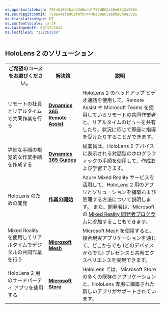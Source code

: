 ```yaml
---
ms.openlocfilehash: 791e510935ab53d6badf739d862a58e6832a892e
ms.sourcegitcommit: 7c9e641fad01f0fb7444bc69e65eabba8b0e5601
ms.translationtype: HT
ms.contentlocale: ja-JP
ms.lasthandoff: 08/17/2021
ms.locfileid: "122261509"
---
```

## <a name="hololens-2-solutions"></a>HoloLens 2 のソリューション

| ご希望のコースをお選びください。 | 解決策 | 説明 |  
|---------| ------------|------------|
| リモートの社員とリアルタイムで共同作業を行う | [**Dynamics 365 Remote Assist**](https://dynamics.microsoft.com/mixed-reality/remote-assist/) | HoloLens 2 のヘッドアップ ビデオ通話を使用して、Remote Assist や Microsoft Teams を使用しているリモートの共同作業者と、リアルタイムのビューを共有したり、状況に応じて即座に指導を受けたりすることができます。 | 
| 詳細な手順の視覚的な作業手順を作成する | [**Dynamics 365 Guides**](https://dynamics.microsoft.com/mixed-reality/guides/capabilities/) | 従業員は、HoloLens 2 デバイスに表示される対話型のホログラフィックの手順を使用して、作成および学習できます。 |
| HoloLens のための開発 | [**作業の開始**](/windows/mixed-reality/develop/development?tabs=unity) | Azure Mixed Reality サービスを活用して、HoloLens 2 用のアプリとソリューションを構築および管理する方法について説明します。 また、開発者は、Microsoft の [Mixed Reality 開発者プログラム](https://www.microsoft.com/en-us/hololens/developers)に参加することもできます。|
| Mixed Reality を使用してリアルタイムでデジタルの共同作業を行う | [**Microsoft Mesh**](https://www.microsoft.com/mesh) | Microsoft Mesh を使用すると、複合現実アプリケーションを通じて、どこからでも (どのデバイスからでも) プレゼンスと共有エクスペリエンスを実現できます。 |
| HoloLens 2 用のサードパーティ アプリを使用する | [**Microsoft Store**](../holographic-store-apps.md) | HoloLens では、Microsoft Store の多くの既存のアプリケーションと、HoloLens 専用に構築された新しいアプリがサポートされています。
